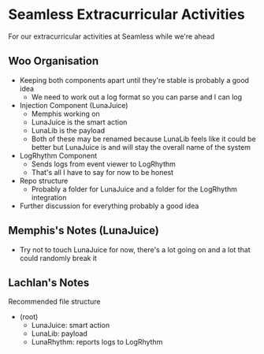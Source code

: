 # Seamless Extracurricular Activities
For our extracurricular activities at Seamless while we're ahead

## Woo Organisation

- Keeping both components apart until they're stable is probably a good idea
  - We need to work out a log format so you can parse and I can log
- Injection Component (LunaJuice)
  - Memphis working on
  - LunaJuice is the smart action
  - LunaLib is the payload
  - Both of these may be renamed because LunaLib feels like it could be better but LunaJuice is and will stay the overall name of the system
- LogRhythm Component
  - Sends logs from event viewer to LogRhythm
  - That's all I have to say for now to be honest
- Repo structure
  - Probably a folder for LunaJuice and a folder for the LogRhythm integration
- Further discussion for everything probably a good idea

## Memphis's Notes (LunaJuice)

- Try not to touch LunaJuice for now, there's a lot going on and a lot that could randomly break it

## Lachlan's Notes

Recommended file structure
- (root)
    - LunaJuice:    smart action
    - LunaLib:      payload
    - LunaRhythm:   reports logs to LogRhythm

